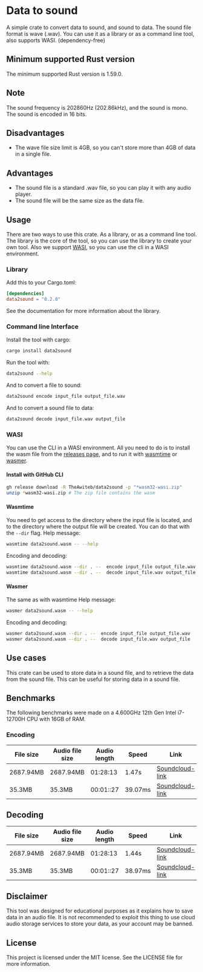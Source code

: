 # Data to sound
A simple crate to convert data to sound, and sound to data. The sound file format is wave (.wav).
You can use it as a library or as a command line tool, also supports WASI. (dependency-free)

## Minimum supported Rust version
The minimum supported Rust version is 1.59.0.

## Note
The sound frequency is 202860Hz (202.86kHz), and the sound is mono. The sound is encoded in 16 bits.
## Disadvantages
- The wave file size limit is 4GB, so you can't store more than 4GB of data in a single file.
## Advantages
- The sound file is a standard .wav file, so you can play it with any audio player.
- The sound file will be the same size as the data file.


## Usage
There are two ways to use this crate. As a library, or as a command line tool. The library is the core of the tool, so you can use the library to create your own tool. Also we support [WASI](https://wasi.dev/), so you can use the cli in a WASI environment.
### Library
Add this to your Cargo.toml:
```toml
[dependencies]
data2sound = "0.2.0"
```
See the documentation for more information about the library.

### Command line Interface
Install the tool with cargo:
```bash
cargo install data2sound
```
Run the tool with:
```bash
data2sound --help
```

And to convert a file to sound:
```bash
data2sound encode input_file output_file.wav
```
And to convert a sound file to data:
```bash
data2sound decode input_file.wav output_file
```
### WASI
You can use the CLI in a WASI environment. All you need to do is to install the wasm file from the [releases page](https://github.com/TheAwiteb/data2sound/releases/latest), and to run it with [wasmtime](https://github.com/bytecodealliance/wasmtime) or [wasmer](https://github.com/wasmerio/wasmer).
#### Install with GitHub CLI
```bash
gh release download -R TheAwiteb/data2sound -p "*wasm32-wasi.zip"
unzip *wasm32-wasi.zip # The zip file contains the wasm
``` 
#### Wasmtime
You need to get access to the directory where the input file is located, and to the directory where the output file will be created. You can do that with the `--dir` flag.
Help message:
```bash
wasmtime data2sound.wasm -- --help
```
Encoding and decoding:
```bash
wasmtime data2sound.wasm --dir . --  encode input_file output_file.wav
wasmtime data2sound.wasm --dir . --  decode input_file.wav output_file
```
#### Wasmer
The same as with wasmtime
Help message:
```bash
wasmer data2sound.wasm -- --help
```
Encoding and decoding:
```bash
wasmer data2sound.wasm --dir . --  encode input_file output_file.wav
wasmer data2sound.wasm --dir . --  decode input_file.wav output_file
```

## Use cases
This crate can be used to store data in a sound file, and to retrieve the data from the sound file. This can be useful for storing data in a sound file.

## Benchmarks
The following benchmarks were made on a 4.600GHz 12th Gen Intel i7-12700H CPU with 16GB of RAM.
### Encoding
| File size | Audio file size | Audio length | Speed | Link |
|-----------|-----------------|------|-------| ---- |
| 2687.94MB | 2687.94MB | 01:28:13 | 1.47s | [Soundcloud-link](https://soundcloud.com/awiteb/pop-os-2204-amd64-intel-23iso) |
| 35.3MB | 35.3MB | 00:01::27 | 39.07ms | [Soundcloud-link](https://soundcloud.com/awiteb/rust-1671zip) |
## Decoding
| File size | Audio file size | Audio length | Speed | Link |
|-----------|-----------------|------|-------| ---- |
| 2687.94MB | 2687.94MB | 01:28:13 | 1.44s | [Soundcloud-link](https://soundcloud.com/awiteb/pop-os-2204-amd64-intel-23iso) |
| 35.3MB | 35.3MB | 00:01::27 | 38.97ms | [Soundcloud-link](https://soundcloud.com/awiteb/rust-1671zip) |

## Disclaimer
This tool was designed for educational purposes as it explains how to save data in an audio file. It is not recommended to exploit this thing to use cloud audio storage services to store your data, as your account may be banned.

## License
This project is licensed under the MIT license. See the LICENSE file for more information.
